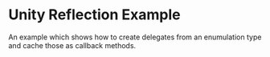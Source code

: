 Unity Reflection Example
========================

An example which shows how to create delegates from an enumulation type and cache those as callback methods. 

